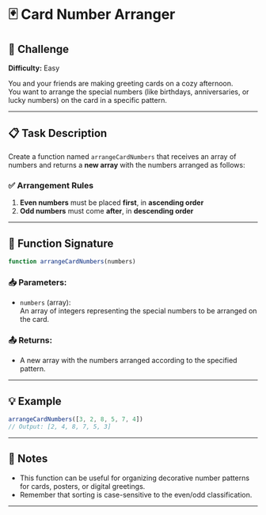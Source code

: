 
# 🃏 Card Number Arranger

## 🎯 Challenge

**Difficulty:** Easy

You and your friends are making greeting cards on a cozy afternoon.  
You want to arrange the special numbers (like birthdays, anniversaries, or lucky numbers) on the card in a specific pattern.

---

## 📋 Task Description

Create a function named `arrangeCardNumbers` that receives an array of numbers and returns a **new array** with the numbers arranged as follows:

### ✅ Arrangement Rules

1. **Even numbers** must be placed **first**, in **ascending order**
2. **Odd numbers** must come **after**, in **descending order**

---

## 🧾 Function Signature

```javascript
function arrangeCardNumbers(numbers)
```

### 📥 Parameters:

- `numbers` (array):  
  An array of integers representing the special numbers to be arranged on the card.

### 📤 Returns:

- A new array with the numbers arranged according to the specified pattern.

---

## 💡 Example

```javascript
arrangeCardNumbers([3, 2, 8, 5, 7, 4])
// Output: [2, 4, 8, 7, 5, 3]
```



---

## 📝 Notes

- This function can be useful for organizing decorative number patterns for cards, posters, or digital greetings.
- Remember that sorting is case-sensitive to the even/odd classification.

---
